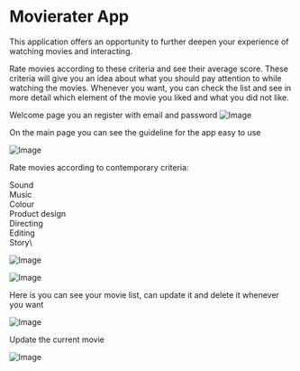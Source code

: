 # Movierater App


This application offers an opportunity to further deepen your experience of watching movies and interacting.

Rate movies according to these criteria and see their average score.
These criteria will give you an idea about what you should pay attention to while watching the movies.
Whenever you want, you can check the list and see in more detail which element of the movie you liked and what you did not like.




Welcome page you an register with email and password
![Image](https://github.com/remre/movie_rater_app/blob/main/readmephotos/welcomescreen.jpg)

On the main page you can see the guideline for the app easy to use

![Image](https://github.com/remre/movie_rater_app/blob/main/readmephotos/main_page.png)

Rate movies according to contemporary criteria:

Sound\
Music\
Colour\
Product design\
Directing\
Editing\
Story\

![Image](https://github.com/remre/movie_rater_app/blob/main/readmephotos/addmovie_2.png)

![Image](https://github.com/remre/movie_rater_app/blob/main/readmephotos/addmovie_1.png)

Here is you can see your movie list, can update it and delete it whenever you want

![Image](https://github.com/remre/movie_rater_app/blob/main/readmephotos/movielist.png)

Update the current movie

![Image](https://github.com/remre/movie_rater_app/blob/main/readmephotos/update_movie.png)
















